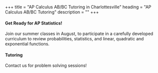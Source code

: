+++
title = "AP Calculus AB/BC Tutoring in Charlottesville"
heading = "AP Calculus AB/BC Tutoring"
description = ""
+++

#### Get Ready for AP Statistics! 

Join our summer classes in August, to participate in a carefully developed curriculum to review probabilities, statistics, and linear, quadratic and exponential functions.

#### Tutoring

Contact us for problem solving sessions!
